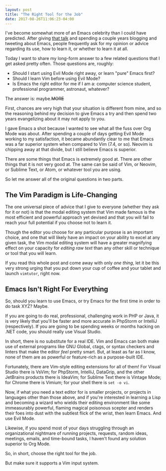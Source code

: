 ```yaml
---
layout: post
title: "The Right Tool for the Job"
date: 2017-08-26T11:06:23-04:00
---
```


I've become somewhat more of an Emacs celebrity than I could have
predicted. After giving [that talk][talk] and spending a couple years blogging
and tweeting about Emacs, people frequently ask for my opinion or advice
regarding its use, how to learn it, or whether to learn it at all.

[talk]:https://www.youtube.com/watch?v=JWD1Fpdd4Pc

Today I want to share my long-form answer to a few related questions that I get
asked pretty often. Those questions are, roughly:

* Should I start using Evil Mode right away, or learn "pure" Emacs first?
* Should I learn Vim before using Evil Mode?
* Is Emacs the right editor for me if I am a: computer science student,
  professional programmer, astronaut, whatever?

The answer is: maybe.~~MORE~~

First, chances are very high that your situation is different from mine, and so
the reasoning behind my decision to give Emacs a try and then spend two years
evangelizing about it may not apply to you.

I gave Emacs a shot because I wanted to see what all the fuss over Org Mode was
about. After spending a couple of days getting Evil Mode working to my
satisfaction, it became abundantly clear to me that Emacs was a far superior
system when compared to Vim (7.4, or so). Neovim is chipping away at that
divide, but I still believe Emacs is superior.

There are some things that Emacs is extremely good at. There are other things
that it is not very good at. The same can be said of Vim, or Neovim, or Sublime
Text, or Atom, or whatever tool you are using.

So let me answer all of the original questions in two parts.

## The Vim Paradigm is Life-Changing

The one universal piece of advice that I give to everyone (whether they ask for
it or not) is that the modal editing system that Vim made famous is the most
efficient and powerful approach yet devised and that you will fail to reach your
full potential if you choose not to learn it.

Though the editor you choose for any particular purpose is an important choice,
and one that will likely have an impact on your ability to excel at any given
task, the Vim modal editing system will have a greater magnifying effect on your
capacity for *editing raw text* than any other skill or technique or tool that
you will learn.

If you read this whole post and come away with only *one thing*, let it be this
very strong urging that you put down your cup of coffee and your tablet and
launch `vimtutor`, right now.

## Emacs Isn't Right For Everything

So, should you learn to use Emacs, or try Emacs for the first time in order to
do task XYZ? Maybe.

If you are going to do real, professional, challenging work in PHP or Java, it
is very likely that you'll be faster and more accurate in PhpStorm or IntelliJ
(respectively). If you are going to be spending weeks or months hacking on .NET
code, you should really use Visual Studio.

In short, there is no substitute for a real IDE. Vim and Emacs can both make use
of external programs like GNU Global, ctags, or syntax checkers and linters that
make the editor *feel* pretty smart. But, at least as far as I know, none of
them are as powerful or feature-rich as a purpose-built IDE.

Fortunately, there are Vim-style editing extensions for all of them! For Visual
Studio there is VsVim; for PhpStorm, IntelliJ, DataGrip, and the other JetBrains
products there is IdeaVim; for Sublime Text there is Vintage Mode; for Chrome
there is Vimium; for your shell there is `set -o vi`.

Now, if what you need a text editor for is smaller projects, or projects in
languages other than those above, and if you're interested in learning a Lisp
and becoming a wizard who wields their editing environment like some
immeasurably powerful, flaming magical poisonous scepter and renders their foes
into dust with the subtlest flick of the wrist, then learn Emacs. And use Evil
Mode.

Likewise, if you spend most of your days struggling through an organizational
nightmare of running projects, requests, random ideas, meetings, emails, and
time-bound tasks, I haven't found any solution superior to Org Mode.

So, in short, choose the right tool for the job.

But make sure it supports a Vim input system.
